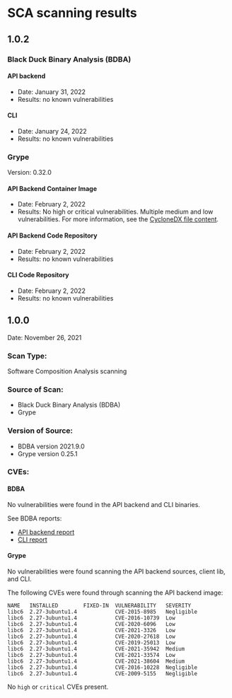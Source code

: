 # SCA scanning results
## <a id='102'></a>1.0.2

### <a id='black-duck-ba'></a>Black Duck Binary Analysis (BDBA)

#### API backend

* Date: January 31, 2022
* Results: no known vulnerabilities

#### CLI

* Date: January 24, 2022
* Results: no known vulnerabilities

### Grype

Version: 0.32.0

#### API Backend Container Image

* Date: February 2, 2022
* Results: No high or critical vulnerabilities. Multiple medium and low vulnerabilities. For more information, see the [CycloneDX file content](cyclonedx-file-content.md).

#### API Backend Code Repository

* Date: February 2, 2022
* Results: no known vulnerabilities

#### CLI Code Repository

* Date: February 2, 2022
* Results: no known vulnerabilities

## 1.0.0
Date: November 26, 2021

### Scan Type:

Software Composition Analysis scanning

### Source of Scan:

* Black Duck Binary Analysis (BDBA)
* Grype

### Version of Source:

* BDBA version 2021.9.0
* Grype version 0.25.1

### <a id='cves'></a>CVEs:
#### <a id='bdba'></a>BDBA
No vulnerabilities were found in the API backend and CLI binaries.

See BDBA reports:
* [API backend report](store-bdba-scan-2021-11-26.jpg)
* [CLI report](cli-bdba-scan-2021-11-26.jpg)

#### <a id='grype-cr'></a>Grype
No vulnerabilities were found scanning the API backend sources, client lib, and CLI.

The following CVEs were found through scanning the API backend image:
```
NAME   INSTALLED        FIXED-IN  VULNERABILITY   SEVERITY   
libc6  2.27-3ubuntu1.4            CVE-2015-8985   Negligible  
libc6  2.27-3ubuntu1.4            CVE-2016-10739  Low         
libc6  2.27-3ubuntu1.4            CVE-2020-6096   Low         
libc6  2.27-3ubuntu1.4            CVE-2021-3326   Low         
libc6  2.27-3ubuntu1.4            CVE-2020-27618  Low         
libc6  2.27-3ubuntu1.4            CVE-2019-25013  Low         
libc6  2.27-3ubuntu1.4            CVE-2021-35942  Medium      
libc6  2.27-3ubuntu1.4            CVE-2021-33574  Low         
libc6  2.27-3ubuntu1.4            CVE-2021-38604  Medium      
libc6  2.27-3ubuntu1.4            CVE-2016-10228  Negligible  
libc6  2.27-3ubuntu1.4            CVE-2009-5155   Negligible  
```
No `high` or `critical` CVEs present.
